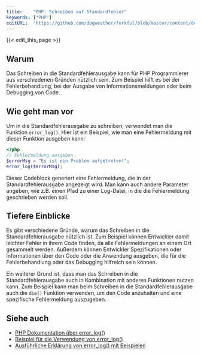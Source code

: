 ```yaml
---
title:    "PHP: Schreiben auf Standardfehler"
keywords: ["PHP"]
editURL:  "https://github.com/dogweather/forkful/blob/master/content/de/php/writing-to-standard-error.md"
---
```


{{< edit_this_page >}}

## Warum

Das Schreiben in die Standardfehlerausgabe kann für PHP Programmierer aus verschiedenen Gründen nützlich sein. Zum Beispiel hilft es bei der Fehlerbehandlung, bei der Ausgabe von Informationsmeldungen oder beim Debugging von Code.

## Wie geht man vor

Um in die Standardfehlerausgabe zu schreiben, verwendet man die Funktion `error_log()`. Hier ist ein Beispiel, wie man eine Fehlermeldung mit dieser Funktion ausgeben kann:

```PHP
<?php
// Fehlermeldung ausgeben
$errorMsg = "Es ist ein Problem aufgetreten!";
error_log($errorMsg);
```

Dieser Codeblock generiert eine Fehlermeldung, die in der Standardfehlerausgabe angezeigt wird. Man kann auch andere Parameter angeben, wie z.B. einen Pfad zu einer Log-Datei, in die die Fehlermeldung geschrieben werden soll.

## Tiefere Einblicke

Es gibt verschiedene Gründe, warum das Schreiben in die Standardfehlerausgabe nützlich ist. Zum Beispiel können Entwickler damit leichter Fehler in ihrem Code finden, da alle Fehlermeldungen an einem Ort gesammelt werden. Außerdem können Entwickler Spezifikationen oder Informationen über den Code oder die Anwendung ausgeben, die für die Fehlerbehandlung oder das Debugging hilfreich sein können.

Ein weiterer Grund ist, dass man das Schreiben in die Standardfehlerausgabe auch in Kombination mit anderen Funktionen nutzen kann. Zum Beispiel kann man beim Schreiben in die Standardfehlerausgabe auch die `die()` Funktion verwenden, um den Code anzuhalten und eine spezifische Fehlermeldung auszugeben.

## Siehe auch

- [PHP Dokumentation über error_log()](https://www.php.net/manual/de/function.error-log.php)
- [Beispiel für die Verwendung von error_log()](https://www.geeksforgeeks.org/php-error_log-function/)
- [Ausführliche Erklärung von error_log() mit Beispielen](https://www.w3schools.com/php/func_error_log.asp)